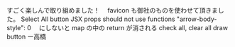 すごく楽しんで取り組めました！　
favicon も御社のものを使わせて頂きました。
Select All button
JSX props should not use functions
"arrow-body-style": 0 　にしないと map の中の return が消される
check all, clear all
draw button
ー高橋
